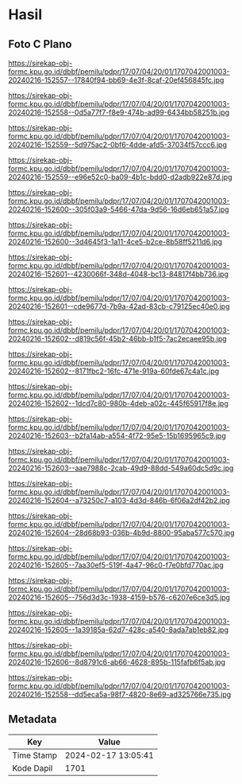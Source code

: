 # Hasil

## Foto C Plano

https://sirekap-obj-formc.kpu.go.id/dbbf/pemilu/pdpr/17/07/04/20/01/1707042001003-20240216-152557--17840f94-bb69-4e3f-8caf-20ef456845fc.jpg

https://sirekap-obj-formc.kpu.go.id/dbbf/pemilu/pdpr/17/07/04/20/01/1707042001003-20240216-152558--0d5a77f7-f8e9-474b-ad99-6434bb58251b.jpg

https://sirekap-obj-formc.kpu.go.id/dbbf/pemilu/pdpr/17/07/04/20/01/1707042001003-20240216-152559--5d975ac2-0bf6-4dde-afd5-37034f57ccc6.jpg

https://sirekap-obj-formc.kpu.go.id/dbbf/pemilu/pdpr/17/07/04/20/01/1707042001003-20240216-152559--e96e52c0-ba09-4b1c-bdd0-d2adb922e87d.jpg

https://sirekap-obj-formc.kpu.go.id/dbbf/pemilu/pdpr/17/07/04/20/01/1707042001003-20240216-152600--305f03a9-5466-47da-9d56-16d6eb651a57.jpg

https://sirekap-obj-formc.kpu.go.id/dbbf/pemilu/pdpr/17/07/04/20/01/1707042001003-20240216-152600--3d4645f3-1a11-4ce5-b2ce-8b58ff5211d6.jpg

https://sirekap-obj-formc.kpu.go.id/dbbf/pemilu/pdpr/17/07/04/20/01/1707042001003-20240216-152601--4230066f-348d-4048-bc13-84817f4bb736.jpg

https://sirekap-obj-formc.kpu.go.id/dbbf/pemilu/pdpr/17/07/04/20/01/1707042001003-20240216-152601--cde9677d-7b9a-42ad-83cb-c79125ec40e0.jpg

https://sirekap-obj-formc.kpu.go.id/dbbf/pemilu/pdpr/17/07/04/20/01/1707042001003-20240216-152602--d819c56f-45b2-46bb-b1f5-7ac2ecaee95b.jpg

https://sirekap-obj-formc.kpu.go.id/dbbf/pemilu/pdpr/17/07/04/20/01/1707042001003-20240216-152602--8171fbc2-16fc-471e-919a-60fde67c4a1c.jpg

https://sirekap-obj-formc.kpu.go.id/dbbf/pemilu/pdpr/17/07/04/20/01/1707042001003-20240216-152602--1dcd7c80-980b-4deb-a02c-445f65917f8e.jpg

https://sirekap-obj-formc.kpu.go.id/dbbf/pemilu/pdpr/17/07/04/20/01/1707042001003-20240216-152603--b2fa14ab-a554-4f72-95e5-15b1695965c9.jpg

https://sirekap-obj-formc.kpu.go.id/dbbf/pemilu/pdpr/17/07/04/20/01/1707042001003-20240216-152603--aae7988c-2cab-49d9-88dd-549a60dc5d9c.jpg

https://sirekap-obj-formc.kpu.go.id/dbbf/pemilu/pdpr/17/07/04/20/01/1707042001003-20240216-152604--a73250c7-a103-4d3d-846b-6f06a2df42b2.jpg

https://sirekap-obj-formc.kpu.go.id/dbbf/pemilu/pdpr/17/07/04/20/01/1707042001003-20240216-152604--28d68b93-036b-4b9d-8800-95aba577c570.jpg

https://sirekap-obj-formc.kpu.go.id/dbbf/pemilu/pdpr/17/07/04/20/01/1707042001003-20240216-152605--7aa30ef5-519f-4a47-96c0-f7e0bfd770ac.jpg

https://sirekap-obj-formc.kpu.go.id/dbbf/pemilu/pdpr/17/07/04/20/01/1707042001003-20240216-152605--756d3d3c-1938-4159-b576-c6207e6ce3d5.jpg

https://sirekap-obj-formc.kpu.go.id/dbbf/pemilu/pdpr/17/07/04/20/01/1707042001003-20240216-152605--1a39185a-62d7-428c-a540-8ada7ab1eb82.jpg

https://sirekap-obj-formc.kpu.go.id/dbbf/pemilu/pdpr/17/07/04/20/01/1707042001003-20240216-152606--8d8791c6-ab66-4628-895b-115fafb6f5ab.jpg

https://sirekap-obj-formc.kpu.go.id/dbbf/pemilu/pdpr/17/07/04/20/01/1707042001003-20240216-152558--dd5eca5a-98f7-4820-8e69-ad325766e735.jpg


## Metadata

| Key        | Value               |
| ---------- | ------------------- |
| Time Stamp | 2024-02-17 13:05:41 |
| Kode Dapil | 1701                |



